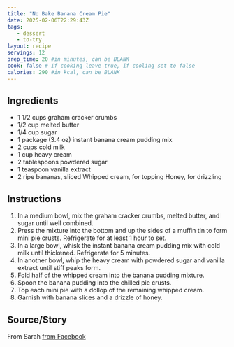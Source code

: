 ```yaml
---
title: "No Bake Banana Cream Pie"
date: 2025-02-06T22:29:43Z
tags: 
   - dessert
   - to-try
layout: recipe
servings: 12
prep_time: 20 #in minutes, can be BLANK
cook: false # If cooking leave true, if cooling set to false
calories: 290 #in kcal, can be BLANK
---
```


## Ingredients

- 1 1/2 cups graham cracker crumbs
- 1/2 cup melted butter
- 1/4 cup sugar
- 1 package (3.4 oz) instant banana cream pudding mix
- 2 cups cold milk
- 1 cup heavy cream
- 2 tablespoons powdered sugar
- 1 teaspoon vanilla extract
- 2 ripe bananas, sliced Whipped cream, for topping Honey, for drizzling

## Instructions

1. In a medium bowl, mix the graham cracker crumbs, melted butter, and sugar until well combined.
1. Press the mixture into the bottom and up the sides of a muffin tin to form mini pie crusts. Refrigerate for at least 1 hour to set.
1. In a large bowl, whisk the instant banana cream pudding mix with cold milk until thickened. Refrigerate for 5 minutes.
1. In another bowl, whip the heavy cream with powdered sugar and vanilla extract until stiff peaks form.
1. Fold half of the whipped cream into the banana pudding mixture.
1. Spoon the banana pudding into the chilled pie crusts.
1. Top each mini pie with a dollop of the remaining whipped cream.
1. Garnish with banana slices and a drizzle of honey.

## Source/Story

From Sarah [from Facebook](https://www.facebook.com/photo/?fbid=590063003906021&set=a.102742449304748)
